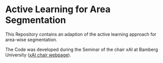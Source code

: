 # Active Learning for Area Segmentation

This Repository contains an adaption of the active learning approach for area-wise segmentation.

The Code was developed during the Seminar of the chair xAI at Bamberg University ([xAI chair webpage](https://www.uni-bamberg.de/xai/)).
